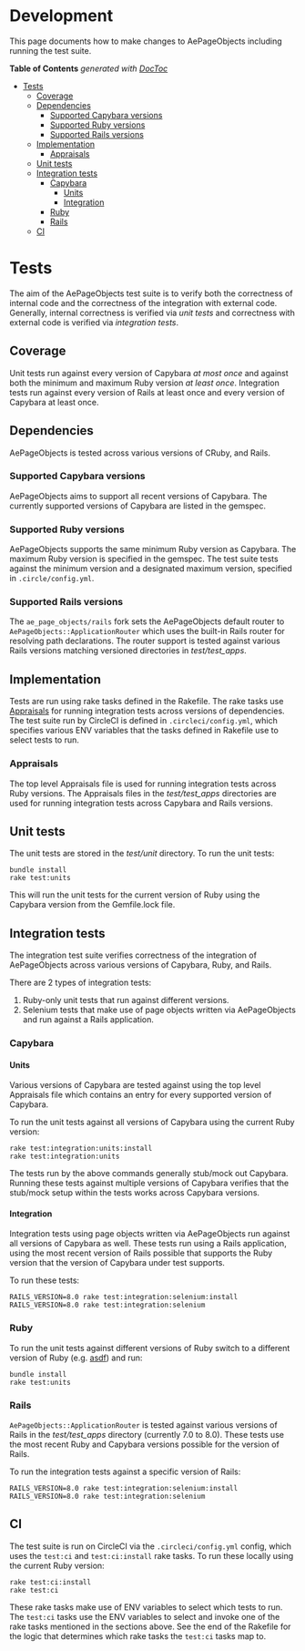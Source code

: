 # Development

This page documents how to make changes to AePageObjects including running the test suite.

<!-- START doctoc generated TOC please keep comment here to allow auto update -->
<!-- DON'T EDIT THIS SECTION, INSTEAD RE-RUN doctoc TO UPDATE -->
**Table of Contents**  *generated with [DocToc](https://github.com/thlorenz/doctoc)*

- [Tests](#tests)
  - [Coverage](#coverage)
  - [Dependencies](#dependencies)
    - [Supported Capybara versions](#supported-capybara-versions)
    - [Supported Ruby versions](#supported-ruby-versions)
    - [Supported Rails versions](#supported-rails-versions)
  - [Implementation](#implementation)
    - [Appraisals](#appraisals)
  - [Unit tests](#unit-tests)
  - [Integration tests](#integration-tests)
    - [Capybara](#capybara)
      - [Units](#units)
      - [Integration](#integration)
    - [Ruby](#ruby)
    - [Rails](#rails)
  - [CI](#ci)

<!-- END doctoc generated TOC please keep comment here to allow auto update -->

# Tests

The aim of the AePageObjects test suite is to verify both the correctness of internal code and the correctness of the
integration with external code. Generally, internal correctness is verified via _unit tests_ and correctness with
external code is verified via _integration tests_.

## Coverage

Unit tests run against every version of Capybara _at most once_ and against both the minimum and maximum Ruby version
_at least once_. Integration tests run against every version of Rails at least once and every version of Capybara at
least once.

## Dependencies

AePageObjects is tested across various versions of CRuby, and Rails.

### Supported Capybara versions

AePageObjects aims to support all recent versions of Capybara. The currently supported versions of Capybara are listed
in the gemspec.

### Supported Ruby versions

AePageObjects supports the same minimum Ruby version as Capybara. The maximum Ruby version is specified in the gemspec.
The test suite tests against the minimum version and a designated maximum version, specified in `.circle/config.yml`.

### Supported Rails versions

The `ae_page_objects/rails` fork sets the AePageObjects default router to `AePageObjects::ApplicationRouter` which uses
the built-in Rails router for resolving path declarations. The router support is tested against various Rails versions
matching versioned directories in _test/test_apps_.

## Implementation

Tests are run using rake tasks defined in the Rakefile. The rake tasks use
[Appraisals](https://github.com/thoughtbot/appraisal) for running integration tests across versions of dependencies. The
test suite run by CircleCI is defined in `.circleci/config.yml`, which specifies various ENV variables that the tasks
defined in Rakefile use to select tests to run.

### Appraisals

The top level Appraisals file is used for running integration tests across Ruby versions. The Appraisals files in the
_test/test_apps_ directories are used for running integration tests across Capybara and Rails versions.


## Unit tests

The unit tests are stored in the _test/unit_ directory. To run the unit tests:

```
bundle install
rake test:units
```

This will run the unit tests for the current version of Ruby using the Capybara version from the Gemfile.lock file.

## Integration tests

The integration test suite verifies correctness of the integration of AePageObjects across various versions of Capybara, Ruby, and Rails.

There are 2 types of integration tests:

1. Ruby-only unit tests that run against different versions.
2. Selenium tests that make use of page objects written via AePageObjects and run against a Rails application.

### Capybara

#### Units

Various versions of Capybara are tested against using the top level Appraisals file which contains an entry for every supported
version of Capybara.

To run the unit tests against all versions of Capybara using the current Ruby version:

```
rake test:integration:units:install
rake test:integration:units
```

The tests run by the above commands generally stub/mock out Capybara. Running these tests against multiple versions of Capybara verifies
that the stub/mock setup within the tests works across Capybara versions.

#### Integration

Integration tests using page objects written via AePageObjects run against all versions of Capybara as well. These tests run using a Rails
application, using the most recent version of Rails possible that supports the Ruby version that the version of Capybara under test supports.

To run these tests:

```
RAILS_VERSION=8.0 rake test:integration:selenium:install
RAILS_VERSION=8.0 rake test:integration:selenium
```


### Ruby

To run the unit tests against different versions of Ruby switch to a different version of Ruby (e.g. [asdf](https://asdf-vm.com/))
and run:

```
bundle install
rake test:units
```

### Rails

`AePageObjects::ApplicationRouter` is tested against various versions of Rails in the _test/test_apps_ directory (currently 7.0 to 8.0).
These tests use the most recent Ruby and Capybara versions possible for the version of Rails.

To run the integration tests against a specific version of Rails:

```
RAILS_VERSION=8.0 rake test:integration:selenium:install
RAILS_VERSION=8.0 rake test:integration:selenium
```

## CI

The test suite is run on CircleCI via the `.circleci/config.yml` config, which uses the `test:ci` and `test:ci:install` rake tasks. To run these
locally using the current Ruby version:

```
rake test:ci:install
rake test:ci
```

These rake tasks make use of ENV variables to select which tests to run. The `test:ci` tasks use the ENV variables to select and invoke one of
the rake tasks mentioned in the sections above. See the end of the Rakefile for the logic that determines which rake tasks the `test:ci` tasks map to.
